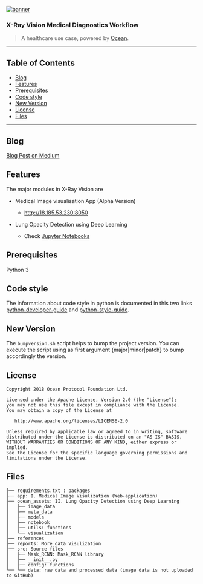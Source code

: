 


[![banner](https://raw.githubusercontent.com/oceanprotocol/art/master/github/repo-banner%402x.png)](https://oceanprotocol.com)

### X-Ray Vision Medical Diagnostics Workflow

> A healthcare use case, powered by [Ocean](https://oceanprotocol.com).

------

## Table of Contents
- [Blog](#blog)
- [Features](#features)
- [Prerequisites](#prerequisites)
- [Code style](#code-style)
- [New Version](#new-version)
- [License](#license)
- [Files](#files)
------
## Blog
[Blog Post on Medium](https://blog.oceanprotocol.com/)
## Features

The major modules in X-Ray Vision are

  * Medical Image visualisation App (Alpha Version)
    * http://18.185.53.230:8050  

  * Lung Opacity Detection using Deep Learning
    * Check [Jupyter Notebooks](https://github.com/oceanprotocol/lungfish/tree/develop/ocean_assets/notebook)


## Prerequisites

Python 3


## Code style

The information about code style in python is documented in this two links [python-developer-guide](https://github.com/oceanprotocol/dev-ocean/blob/master/doc/development/python-developer-guide.md)
and [python-style-guide](https://github.com/oceanprotocol/dev-ocean/blob/master/doc/development/python-style-guide.md).
​    


## New Version

The `bumpversion.sh` script helps to bump the project version. You can execute the script using as first argument {major|minor|patch} to bump accordingly the version.

## License

```
Copyright 2018 Ocean Protocol Foundation Ltd.

Licensed under the Apache License, Version 2.0 (the "License");
you may not use this file except in compliance with the License.
You may obtain a copy of the License at

   http://www.apache.org/licenses/LICENSE-2.0

Unless required by applicable law or agreed to in writing, software
distributed under the License is distributed on an "AS IS" BASIS,
WITHOUT WARRANTIES OR CONDITIONS OF ANY KIND, either express or implied.
See the License for the specific language governing permissions and
limitations under the License.

```
##  Files

    ├── requirements.txt : packages
    ├── app: I. Medical Image Visulization (Web-application)
    ├── ocean_assets: II. Lung Opacity Detection using Deep Learning
    │   ├── image_data
    │   ├── meta_data
    │   ├── models
    │   ├── notebook
    │   ├── utils: functions
    │   └── visualization
    ├── references
    ├── reports: More data Visulization
    ├── src: Source files
    │   ├── Mask_RCNN: Mask_RCNN library
    │   ├── __init__.py
    │   ├── config: functions
    └── └── data: raw data and processed data (image data is not uploaded to GitHub)
